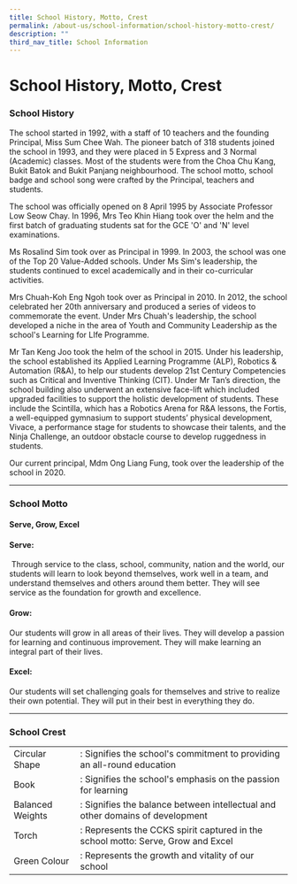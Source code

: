 ```yaml
---
title: School History, Motto, Crest
permalink: /about-us/school-information/school-history-motto-crest/
description: ""
third_nav_title: School Information
---
```

# **School History, Motto, Crest**

### **School History**  

The school started in 1992, with a staff of 10 teachers and the founding Principal, Miss Sum Chee Wah. The pioneer batch of 318 students joined the school in 1993, and they were placed in 5 Express and 3 Normal (Academic) classes. Most of the students were from the Choa Chu Kang, Bukit Batok and Bukit Panjang neighbourhood. The school motto, school badge and school song were crafted by the Principal, teachers and students.   

The school was officially opened on 8 April 1995 by Associate Professor Low Seow Chay. In 1996, Mrs Teo Khin Hiang took over the helm and the first batch of graduating students sat for the GCE 'O' and 'N' level examinations.

Ms Rosalind Sim took over as Principal in 1999. In 2003, the school was one of the Top 20 Value-Added schools. Under Ms Sim's leadership, the students continued to excel academically and in their co-curricular activities.

Mrs Chuah-Koh Eng Ngoh took over as Principal in 2010. In 2012, the school celebrated her 20th anniversary and produced a series of videos to commemorate the event. Under Mrs Chuah's leadership, the school developed a niche in the area of Youth and Community Leadership as the school's Learning for LIfe Programme.

Mr Tan Keng Joo took the helm of the school in 2015. Under his leadership, the school established its Applied Learning Programme (ALP), Robotics & Automation (R&A), to help our students develop 21st Century Competencies such as Critical and Inventive Thinking (CIT). Under Mr Tan’s direction, the school building also underwent an extensive face-lift which included upgraded facilities to support the holistic development of students. These include the Scintilla, which has a Robotics Arena for R&A lessons, the Fortis, a well-equipped gymnasium to support students’ physical development, Vivace, a performance stage for students to showcase their talents, and the Ninja Challenge, an outdoor obstacle course to develop ruggedness in students. 

Our current principal, Mdm Ong Liang Fung, took over the leadership of the school in 2020.

-------------------------------------------------------------------------


### **School Motto**  

#### **Serve, Grow, Excel**

  

#### **Serve:**

 Through service to the class, school, community, nation and the world, our students will learn to look beyond themselves, work well in a team, and understand themselves and others around them better. They will see service as the foundation for growth and excellence.

#### **Grow:**

Our students will grow in all areas of their lives. They will develop a passion for learning and continuous improvement. They will make learning an integral part of their lives.

#### **Excel:** 

Our students will set challenging goals for themselves and strive to realize their own potential. They will put in their best in everything they do.

-------------------------------------------------------------------------

### **School Crest**

|  	|  	|
|---	|---	|
| Circular Shape 	| : Signifies the school's commitment to providing an all-round education 	|
| Book 	| : Signifies the school's emphasis on the passion for learning 	|
| Balanced Weights 	| : Signifies the balance between intellectual and other domains of development 	|
| Torch 	| : Represents the CCKS spirit captured in the school motto: Serve, Grow and Excel 	|
| Green Colour 	| : Represents the growth and vitality of our school 	|
